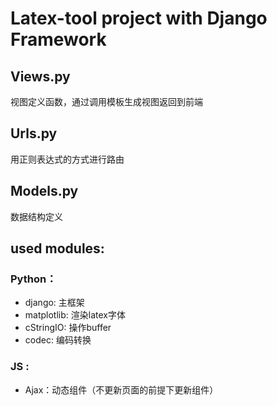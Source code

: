 # Latex-tool project with Django Framework


## Views.py
视图定义函数，通过调用模板生成视图返回到前端

## Urls.py
用正则表达式的方式进行路由

## Models.py
数据结构定义

## used modules:
### Python：
- django: 主框架
- matplotlib: 渲染latex字体
- cStringIO: 操作buffer
- codec: 编码转换

### JS :
- Ajax：动态组件（不更新页面的前提下更新组件）
